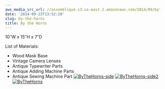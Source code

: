 ```yaml
---
aws_media_src_url: //assemblique.s3.us-east-2.amazonaws.com/2014/09/bythehorns-side.jpg
date: '2014-09-23T13:52:28'
slug: by-the-horns
title: By the Horns
---
```


 10″W x 15″H x 7″D

 List of Materials:

  * Wood Mask Base
 * Vintage Camera Lenses
 * Antique Typewriter Parts
 * Antique Adding Machine Parts
 * Antique Sewing Machine Part
  [![ByTheHorns-side](//assemblique.s3.us-east-2.amazonaws.com/2014/09/bythehorns-side.jpg?w=602&h=903)](https://assemblique.com/?attachment_id=2494) [![ByTheHorns-side2](//assemblique.s3.us-east-2.amazonaws.com/2014/09/bythehorns-side2.jpg?w=602&h=903)](https://assemblique.com/?attachment_id=2495) [![ByTheHorns](//assemblique.s3.us-east-2.amazonaws.com/2014/09/bythehorns.jpg?w=602&h=903)](https://assemblique.com/?attachment_id=2496)